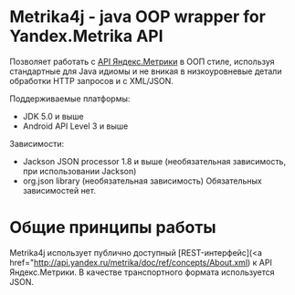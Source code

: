 Metrika4j -  java OOP wrapper for Yandex.Metrika API
================================================
Позволяет работать с [API Яндекс.Метрики](http://api.yandex.ru/metrika) в ООП стиле, используя стандартные для
Java идиомы и не вникая в низкоуровневые детали обработки HTTP запросов и с XML/JSON.

Поддерживаемые платформы:
- JDK 5.0 и выше
- Android API Level 3 и выше

Зависимости:
- Jackson JSON processor 1.8 и выше (необязательная зависимость, при использовании Jackson)
- org.json library  (необязательная зависимость)
Обязательных зависимостей нет.

Общие принципы работы
======================
Metrika4j использует публично доступный [REST-интерфейс](<a href="http://api.yandex.ru/metrika/doc/ref/concepts/About.xml)
 к API  Яндекс.Метрики. В качестве транспортного формата используется JSON.


